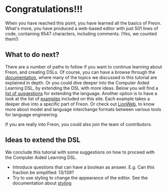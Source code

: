 # Congratulations!!!

When you have reached this point, you have learned all the basics of Freon. What's more, you have produced
a web-based editor with just 501 lines of code, containing 9547 characters, including
comments. (Yes, we counted them!)

## What to do next?

There are a number of paths to follow if you want to continue learning about Freon, and creating DSLs. Of course, 
you can have a browse through the [documentation](/Documentation/Overview), where many of the topics we discussed 
in this tutorial are explained in depth. Or you could dive deeper into the Computer Aided Learning DSL, by 
extending the DSL with more ideas. Below you will find a [list of suggestions](/Tutorial/Conclusion#ideas-to-extend-the-dsl3) for extending the language.
Another option is to have a look at the list of [examples](/Examples/Overview) included on this site. Each example 
takes a deeper dive into a specific part of Freon. Or check out [LionWeb](/LionWeb/Overview),
to know more about model and language interchange formats between various tools for language engineering. 

If you are really into Freon, you could also join the team of contributors. 

## Ideas to extend the DSL

We conclude this tutorial with some suggestions on how to proceed with the Computer Aided Learning DSL.

- Introduce questions that can have a boolean as answer.
E.g. Can this fraction be simplified: 13/139?
- Try to use styling to change the appearance of the editor.
See the documentation about [styling](/Documentation/Defining_an_Editor/Styling)
